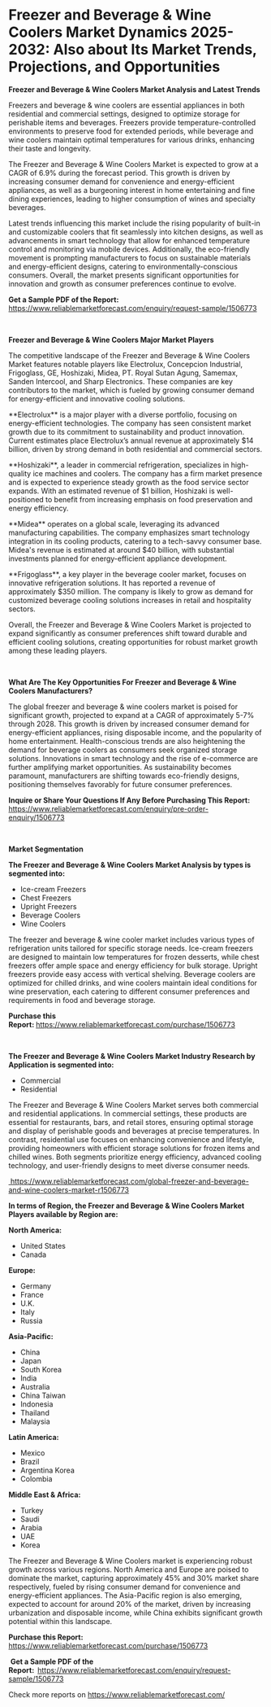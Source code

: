 <p><h1>Freezer and Beverage & Wine Coolers Market Dynamics 2025-2032: Also about Its Market Trends, Projections, and Opportunities</h1></p><p><strong>Freezer and Beverage & Wine Coolers Market Analysis and Latest Trends</strong></p>
<p><p>Freezers and beverage & wine coolers are essential appliances in both residential and commercial settings, designed to optimize storage for perishable items and beverages. Freezers provide temperature-controlled environments to preserve food for extended periods, while beverage and wine coolers maintain optimal temperatures for various drinks, enhancing their taste and longevity.</p><p>The Freezer and Beverage & Wine Coolers Market is expected to grow at a CAGR of 6.9% during the forecast period. This growth is driven by increasing consumer demand for convenience and energy-efficient appliances, as well as a burgeoning interest in home entertaining and fine dining experiences, leading to higher consumption of wines and specialty beverages. </p><p>Latest trends influencing this market include the rising popularity of built-in and customizable coolers that fit seamlessly into kitchen designs, as well as advancements in smart technology that allow for enhanced temperature control and monitoring via mobile devices. Additionally, the eco-friendly movement is prompting manufacturers to focus on sustainable materials and energy-efficient designs, catering to environmentally-conscious consumers. Overall, the market presents significant opportunities for innovation and growth as consumer preferences continue to evolve.</p></p>
<p><strong>Get a Sample PDF of the Report:&nbsp;</strong> <a href="https://www.reliablemarketforecast.com/enquiry/request-sample/1506773?utm_campaign=3539&utm_medium=2&utm_source=Github&utm_content=ia&utm_term=23032025&utm_id=freezer-and-beverage-wine-coolers">https://www.reliablemarketforecast.com/enquiry/request-sample/1506773</a></p>
<p>&nbsp;</p>
<p><strong>Freezer and Beverage & Wine Coolers Major Market Players</strong></p>
<p><p>The competitive landscape of the Freezer and Beverage & Wine Coolers Market features notable players like Electrolux, Concepcion Industrial, Frigoglass, GE, Hoshizaki, Midea, PT. Royal Sutan Agung, Samemax, Sanden Intercool, and Sharp Electronics. These companies are key contributors to the market, which is fueled by growing consumer demand for energy-efficient and innovative cooling solutions.</p><p>**Electrolux** is a major player with a diverse portfolio, focusing on energy-efficient technologies. The company has seen consistent market growth due to its commitment to sustainability and product innovation. Current estimates place Electrolux’s annual revenue at approximately $14 billion, driven by strong demand in both residential and commercial sectors.</p><p>**Hoshizaki**, a leader in commercial refrigeration, specializes in high-quality ice machines and coolers. The company has a firm market presence and is expected to experience steady growth as the food service sector expands. With an estimated revenue of $1 billion, Hoshizaki is well-positioned to benefit from increasing emphasis on food preservation and energy efficiency.</p><p>**Midea** operates on a global scale, leveraging its advanced manufacturing capabilities. The company emphasizes smart technology integration in its cooling products, catering to a tech-savvy consumer base. Midea's revenue is estimated at around $40 billion, with substantial investments planned for energy-efficient appliance development.</p><p>**Frigoglass**, a key player in the beverage cooler market, focuses on innovative refrigeration solutions. It has reported a revenue of approximately $350 million. The company is likely to grow as demand for customized beverage cooling solutions increases in retail and hospitality sectors.</p><p>Overall, the Freezer and Beverage & Wine Coolers Market is projected to expand significantly as consumer preferences shift toward durable and efficient cooling solutions, creating opportunities for robust market growth among these leading players.</p></p>
<p>&nbsp;</p>
<p><strong>What Are The Key Opportunities For Freezer and Beverage & Wine Coolers Manufacturers?</strong></p>
<p><p>The global freezer and beverage & wine coolers market is poised for significant growth, projected to expand at a CAGR of approximately 5-7% through 2028. This growth is driven by increased consumer demand for energy-efficient appliances, rising disposable income, and the popularity of home entertainment. Health-conscious trends are also heightening the demand for beverage coolers as consumers seek organized storage solutions. Innovations in smart technology and the rise of e-commerce are further amplifying market opportunities. As sustainability becomes paramount, manufacturers are shifting towards eco-friendly designs, positioning themselves favorably for future consumer preferences.</p></p>
<p><strong>Inquire or Share Your Questions If Any Before Purchasing This Report:</strong> <a href="https://www.reliablemarketforecast.com/enquiry/pre-order-enquiry/1506773?utm_campaign=3539&utm_medium=2&utm_source=Github&utm_content=ia&utm_term=23032025&utm_id=freezer-and-beverage-wine-coolers">https://www.reliablemarketforecast.com/enquiry/pre-order-enquiry/1506773</a></p>
<p>&nbsp;</p>
<p><strong>Market Segmentation</strong></p>
<p><strong>The Freezer and Beverage & Wine Coolers Market Analysis by types is segmented into:</strong></p>
<p><ul><li>Ice-cream Freezers</li><li>Chest Freezers</li><li>Upright Freezers</li><li>Beverage Coolers</li><li>Wine Coolers</li></ul></p>
<p><p>The freezer and beverage & wine cooler market includes various types of refrigeration units tailored for specific storage needs. Ice-cream freezers are designed to maintain low temperatures for frozen desserts, while chest freezers offer ample space and energy efficiency for bulk storage. Upright freezers provide easy access with vertical shelving. Beverage coolers are optimized for chilled drinks, and wine coolers maintain ideal conditions for wine preservation, each catering to different consumer preferences and requirements in food and beverage storage.</p></p>
<p><strong>Purchase this Report:&nbsp;</strong><a href="https://www.reliablemarketforecast.com/purchase/1506773?utm_campaign=3539&utm_medium=2&utm_source=Github&utm_content=ia&utm_term=23032025&utm_id=freezer-and-beverage-wine-coolers">https://www.reliablemarketforecast.com/purchase/1506773</a></p>
<p>&nbsp;</p>
<p><strong>The Freezer and Beverage & Wine Coolers Market Industry Research by Application is segmented into:</strong></p>
<p><ul><li>Commercial</li><li>Residential</li></ul></p>
<p><p>The Freezer and Beverage & Wine Coolers Market serves both commercial and residential applications. In commercial settings, these products are essential for restaurants, bars, and retail stores, ensuring optimal storage and display of perishable goods and beverages at precise temperatures. In contrast, residential use focuses on enhancing convenience and lifestyle, providing homeowners with efficient storage solutions for frozen items and chilled wines. Both segments prioritize energy efficiency, advanced cooling technology, and user-friendly designs to meet diverse consumer needs.</p></p>
<p><a href="https://www.reliablemarketforecast.com/global-freezer-and-beverage-and-wine-coolers-market-r1506773?utm_campaign=3539&utm_medium=2&utm_source=Github&utm_content=ia&utm_term=23032025&utm_id=freezer-and-beverage-wine-coolers">&nbsp;https://www.reliablemarketforecast.com/global-freezer-and-beverage-and-wine-coolers-market-r1506773</a></p>
<p><strong>In terms of Region, the Freezer and Beverage & Wine Coolers Market Players available by Region are:</strong></p>
<p>
    <p> <strong> North America: </strong>
        <ul>
            <li>United States</li>
            <li>Canada</li>
        </ul>
        </p> 
    <p> <strong> Europe: </strong>
        <ul>
            <li>Germany</li>
            <li>France</li>
            <li>U.K.</li>
            <li>Italy</li>
            <li>Russia</li>
        </ul>
        </p> 
    <p> <strong> Asia-Pacific: </strong>
        <ul>
            <li>China</li>
            <li>Japan</li>
            <li>South Korea</li>
            <li>India</li>
            <li>Australia</li>
            <li>China Taiwan</li>
            <li>Indonesia</li>
            <li>Thailand</li>
            <li>Malaysia</li>
        </ul>
        </p> 
    <p> <strong> Latin America: </strong>
        <ul>
            <li>Mexico</li>
            <li>Brazil</li>
            <li>Argentina Korea</li>
            <li>Colombia</li>
        </ul>
        </p> 
    <p> <strong> Middle East & Africa: </strong>
        <ul>
            <li>Turkey</li>
            <li>Saudi</li>
            <li>Arabia</li>
            <li>UAE</li>
            <li>Korea</li>
        </ul>
    </p>
    </p>
<p><p>The Freezer and Beverage & Wine Coolers market is experiencing robust growth across various regions. North America and Europe are poised to dominate the market, capturing approximately 45% and 30% market share respectively, fueled by rising consumer demand for convenience and energy-efficient appliances. The Asia-Pacific region is also emerging, expected to account for around 20% of the market, driven by increasing urbanization and disposable income, while China exhibits significant growth potential within this landscape.</p></p>
<p><strong>Purchase this Report: </strong><a href="https://www.reliablemarketforecast.com/purchase/1506773?utm_campaign=3539&utm_medium=2&utm_source=Github&utm_content=ia&utm_term=23032025&utm_id=freezer-and-beverage-wine-coolers">https://www.reliablemarketforecast.com/purchase/1506773</a></p>
<p>&nbsp;<strong>Get a Sample PDF of the Report:&nbsp;&nbsp;</strong><a href="https://www.reliablemarketforecast.com/enquiry/request-sample/1506773?utm_campaign=3539&utm_medium=2&utm_source=Github&utm_content=ia&utm_term=23032025&utm_id=freezer-and-beverage-wine-coolers">https://www.reliablemarketforecast.com/enquiry/request-sample/1506773</a></p>
<p><strong></strong></p>
<p>Check more reports on <a href="https://www.reliablemarketforecast.com/?utm_campaign=3539&utm_medium=2&utm_source=Github&utm_content=ia&utm_term=23032025&utm_id=freezer-and-beverage-wine-coolers">https://www.reliablemarketforecast.com/</a></p>